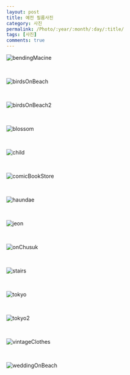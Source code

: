 ```yaml
---
layout: post
title: 예전 필름사진
category: 사진
permalink: /Photo/:year/:month/:day/:title/
tags: [사진]
comments: true
---
```


![bendingMacine](/assets/phototaken/bendingMachine.JPG)

<br>

![birdsOnBeach](/assets/phototaken/birdsOnBeach.JPG)

<br>

![birdsOnBeach2](/assets/phototaken/birdsOnBeach2.JPG)

<br>

![blossom](/assets/phototaken/blossom.JPG)

<br>

![child](/assets/phototaken/child.JPG)

<br>

![comicBookStore](/assets/phototaken/comicBookStore.JPG)

<br>

![haundae](/assets/phototaken/haundae.JPG)

<br>

![jeon](/assets/phototaken/jeon.JPG)

<br>

![onChusuk](/assets/phototaken/onChusuk.JPG)

<br>

![stairs](/assets/phototaken/stairs.JPG)

<br>

![tokyo](/assets/phototaken/tokyo.JPG)

<br>

![tokyo2](/assets/phototaken/tokyo2.JPG)

<br>

![vintageClothes](/assets/phototaken/vintageClothes.JPG)

<br>

![weddingOnBeach](/assets/phototaken/weddingOnBeach.JPG)